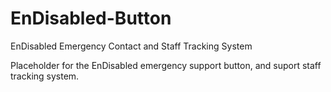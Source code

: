 # EnDisabled-Button
EnDisabled Emergency Contact and Staff Tracking System

Placeholder for the EnDisabled emergency support button, and suport staff tracking system. 
